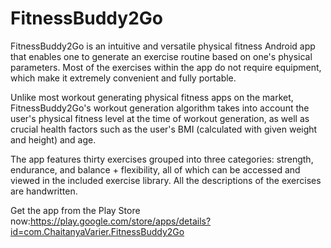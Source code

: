 # FitnessBuddy2Go
FitnessBuddy2Go is an intuitive and versatile physical fitness Android app that enables one to generate an exercise routine based on one's physical parameters. Most of the exercises within the app do not require equipment, which make it extremely convenient and fully portable.

Unlike most workout generating physical fitness apps on the market, FitnessBuddy2Go's workout generation algorithm takes into account the user's physical fitness level at the time of workout generation, as well as crucial health factors such as the user's BMI (calculated with given weight and height) and age. 

The app features thirty exercises grouped into three categories: strength, endurance, and balance + flexibility, all of which can be accessed and viewed in the included exercise library. All the descriptions of the exercises are handwritten.

Get the app from the Play Store now:https://play.google.com/store/apps/details?id=com.ChaitanyaVarier.FitnessBuddy2Go
